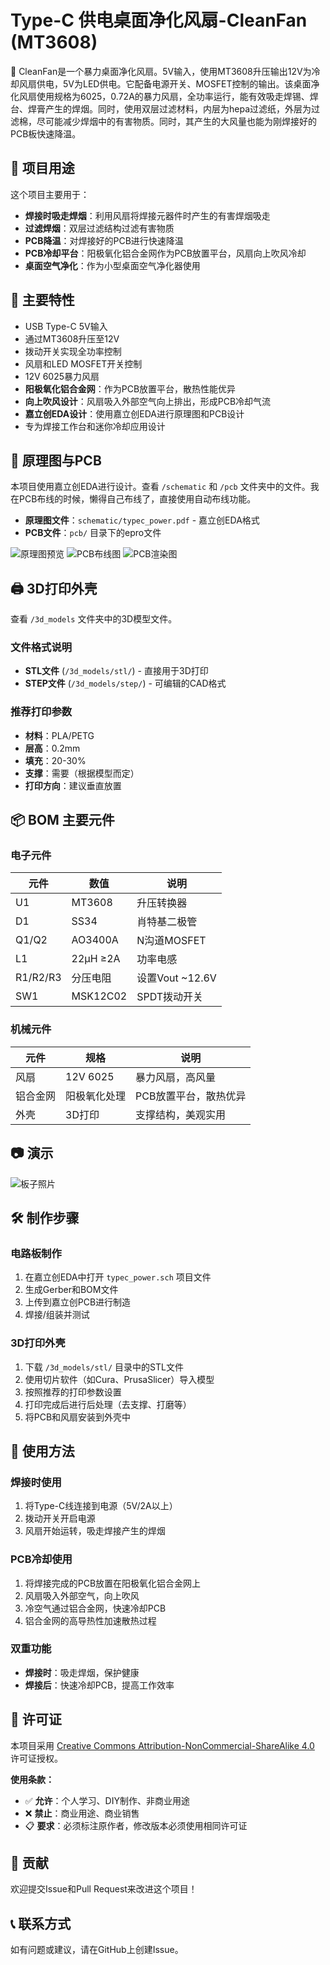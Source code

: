 # Type-C 供电桌面净化风扇-CleanFan (MT3608)

🎉 CleanFan是一个暴力桌面净化风扇。5V输入，使用MT3608升压输出12V为冷却风扇供电，5V为LED供电。它配备电源开关、MOSFET控制的输出。该桌面净化风扇使用规格为6025，0.72A的暴力风扇，全功率运行，能有效吸走焊锡、焊台、焊膏产生的焊烟。同时，使用双层过滤材料，内层为hepa过滤纸，外层为过滤棉，尽可能减少焊烟中的有害物质。同时，其产生的大风量也能为刚焊接好的PCB板快速降温。

## 🎯 项目用途

这个项目主要用于：
- **焊接时吸走焊烟**：利用风扇将焊接元器件时产生的有害焊烟吸走
- **过滤焊烟**：双层过滤结构过滤有害物质
- **PCB降温**：对焊接好的PCB进行快速降温
- **PCB冷却平台**：阳极氧化铝合金网作为PCB放置平台，风扇向上吹风冷却
- **桌面空气净化**：作为小型桌面空气净化器使用

## 🔋 主要特性

- USB Type-C 5V输入
- 通过MT3608升压至12V
- 拨动开关实现全功率控制
- 风扇和LED MOSFET开关控制
- 12V 6025暴力风扇
- **阳极氧化铝合金网**：作为PCB放置平台，散热性能优异
- **向上吹风设计**：风扇吸入外部空气向上排出，形成PCB冷却气流
- **嘉立创EDA设计**：使用嘉立创EDA进行原理图和PCB设计
- 专为焊接工作台和迷你冷却应用设计

## 📐 原理图与PCB

本项目使用嘉立创EDA进行设计。查看 `/schematic` 和 `/pcb` 文件夹中的文件。我在PCB布线的时候，懒得自己布线了，直接使用自动布线功能。

- **原理图文件**：`schematic/typec_power.pdf` - 嘉立创EDA格式
- **PCB文件**：`pcb/` 目录下的epro文件

![原理图预览](schematic/schematic.png)
![PCB布线图](pcb/pcb.png)
![PCB渲染图](pcb/typec_power_pcb.png)

## 🖨️ 3D打印外壳

查看 `/3d_models` 文件夹中的3D模型文件。

### 文件格式说明
- **STL文件** (`/3d_models/stl/`) - 直接用于3D打印
- **STEP文件** (`/3d_models/step/`) - 可编辑的CAD格式

### 推荐打印参数
- **材料**：PLA/PETG
- **层高**：0.2mm
- **填充**：20-30%
- **支撑**：需要（根据模型而定）
- **打印方向**：建议垂直放置

## 📦 BOM 主要元件

### 电子元件
| 元件 | 数值 | 说明 |
|------|------|------|
| U1 | MT3608 | 升压转换器 |
| D1 | SS34 | 肖特基二极管 |
| Q1/Q2 | AO3400A | N沟道MOSFET |
| L1 | 22µH ≥2A | 功率电感 |
| R1/R2/R3 | 分压电阻 | 设置Vout ~12.6V |
| SW1 | MSK12C02 | SPDT拨动开关 |

### 机械元件
| 元件 | 规格 | 说明 |
|------|------|------|
| 风扇 | 12V 6025 | 暴力风扇，高风量 |
| 铝合金网 | 阳极氧化处理 | PCB放置平台，散热优异 |
| 外壳 | 3D打印 | 支撑结构，美观实用 |

## 📷 演示

![板子照片](docs/demo.jpg)

## 🛠 制作步骤

### 电路板制作
1. 在嘉立创EDA中打开 `typec_power.sch` 项目文件
2. 生成Gerber和BOM文件
3. 上传到嘉立创PCB进行制造
4. 焊接/组装并测试

### 3D打印外壳
1. 下载 `/3d_models/stl/` 目录中的STL文件
2. 使用切片软件（如Cura、PrusaSlicer）导入模型
3. 按照推荐的打印参数设置
4. 打印完成后进行后处理（去支撑、打磨等）
5. 将PCB和风扇安装到外壳中

## 🔧 使用方法

### 焊接时使用
1. 将Type-C线连接到电源（5V/2A以上）
2. 拨动开关开启电源
3. 风扇开始运转，吸走焊接产生的焊烟

### PCB冷却使用
1. 将焊接完成的PCB放置在阳极氧化铝合金网上
2. 风扇吸入外部空气，向上吹风
3. 冷空气通过铝合金网，快速冷却PCB
4. 铝合金网的高导热性加速散热过程

### 双重功能
- **焊接时**：吸走焊烟，保护健康
- **焊接后**：快速冷却PCB，提高工作效率

## 📜 许可证

本项目采用 [Creative Commons Attribution-NonCommercial-ShareAlike 4.0](LICENSE) 许可证授权。

**使用条款：**
- ✅ **允许**：个人学习、DIY制作、非商业用途
- ❌ **禁止**：商业用途、商业销售
- 📋 **要求**：必须标注原作者，修改版本必须使用相同许可证

## 🤝 贡献

欢迎提交Issue和Pull Request来改进这个项目！

## 📞 联系方式

如有问题或建议，请在GitHub上创建Issue。
